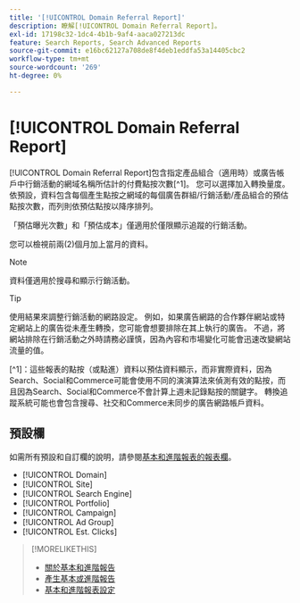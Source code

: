 ```yaml
---
title: '[!UICONTROL Domain Referral Report]'
description: 瞭解[!UICONTROL Domain Referral Report]。
exl-id: 17198c32-1dc4-4b1b-9af4-aaca027213dc
feature: Search Reports, Search Advanced Reports
source-git-commit: e16bc62127a708de8f4deb1eddfa53a14405cbc2
workflow-type: tm+mt
source-wordcount: '269'
ht-degree: 0%

---
```


# [!UICONTROL Domain Referral Report]

<!-- If we remove this report, also remove concept topic "Domain Optimization." -->

[!UICONTROL Domain Referral Report]包含指定產品組合（適用時）或廣告帳戶中行銷活動的網域名稱所估計的付費點按次數[^1]。 您可以選擇加入轉換量度。 依預設，資料包含每個產生點按之網域的每個廣告群組/行銷活動/產品組合的預估點按次數，而列則依預估點按以降序排列。

「預估曝光次數」和「預估成本」僅適用於僅限顯示追蹤的行銷活動。

您可以檢視前兩(2)個月加上當月的資料。

>[!NOTE]
>
>資料僅適用於搜尋和顯示行銷活動。

>[!TIP]
>
>使用結果來調整行銷活動的網路設定。 例如，如果廣告網路的合作夥伴網站或特定網站上的廣告從未產生轉換，您可能會想要排除在其上執行的廣告。 不過，將網站排除在行銷活動之外時請務必謹慎，因為內容和市場變化可能會迅速改變網站流量的值。

[^1]：這些報表的點按（或點進）資料以預估資料顯示，而非實際資料，因為Search、Social和Commerce可能會使用不同的演演算法來偵測有效的點按，而且因為Search、Social和Commerce不會計算上週未記錄點按的關鍵字。 轉換追蹤系統可能也會包含搜尋、社交和Commerce未同步的廣告網路帳戶資料。

## 預設欄

如需所有預設和自訂欄的說明，請參閱[基本和進階報表的報表欄](basic-advanced-report-columns.md)。

* [!UICONTROL Domain]
* [!UICONTROL Site]
* [!UICONTROL Search Engine]
* [!UICONTROL Portfolio]
* [!UICONTROL Campaign]
* [!UICONTROL Ad Group]
* [!UICONTROL Est. Clicks]

>[!MORELIKETHIS]
>
>* [關於基本和進階報告](basic-advanced-report-about.md)
>* [產生基本或進階報告](basic-advanced-report-generate.md)
>* [基本和進階報表設定](basic-advanced-report-settings.md)
